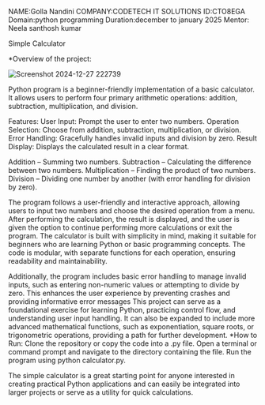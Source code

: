 NAME:Golla Nandini
COMPANY:CODETECH IT SOLUTIONS
ID:CTO8EGA
Domain:python programming
Duration:december to january 2025
Mentor: Neela santhosh kumar

Simple Calculator

*Overview of the project:

![Screenshot 2024-12-27 222739](https://github.com/user-attachments/assets/8185afb4-2f12-4606-97e9-d4c7078681bc)



 Python program is a beginner-friendly implementation of a basic calculator. 
It allows users to perform four primary arithmetic operations: addition, subtraction, multiplication, and division.

Features:
User Input: Prompt the user to enter two numbers.
Operation Selection: Choose from addition, subtraction, multiplication, or division.
Error Handling: Gracefully handles invalid inputs and division by zero.
Result Display: Displays the calculated result in a clear format.

Addition – Summing two numbers.
Subtraction – Calculating the difference between two numbers.
Multiplication – Finding the product of two numbers.
Division – Dividing one number by another (with error handling for division by zero).

The program follows a user-friendly and interactive approach, allowing users to input two numbers and choose the desired operation from a menu. 
After performing the calculation, the result is displayed, and the user is given the option to continue performing more calculations or exit the program. 
The calculator is built with simplicity in mind, making it suitable for beginners who are learning Python or basic programming concepts.
The code is modular, with separate functions for each operation, ensuring readability and maintainability.

  Additionally, the program includes basic error handling to manage invalid inputs, such as entering non-numeric values or attempting to divide by zero.
This enhances the user experience by preventing crashes and providing informative error messages
This project can serve as a foundational exercise for learning Python, practicing control flow, and understanding user input handling.
It can also be expanded to include more advanced mathematical functions, such as exponentiation, square roots, or trigonometric operations, providing a path for further development.
*How to Run:
Clone the repository or copy the code into a .py file.
Open a terminal or command prompt and navigate to the directory containing the file.
Run the program using python calculator.py.

The simple calculator is a great starting point for anyone interested in creating practical Python applications and can easily be integrated into larger projects or serve as a utility for quick calculations.
